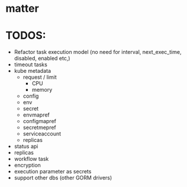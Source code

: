 # matter

# TODOS:

- Refactor task execution model (no need for interval, next_exec_time, disabled, enabled etc,)
- timeout tasks
- kube metadata
  - request / limit
    - CPU
    - memory
  - config
  - env
  - secret
  - envmapref
  - configmapref
  - secretmepref
  - serviceaccount
  - replicas
- status api
- replicas
- workflow task
- encryption
- execution parameter as secrets
- support other dbs (other GORM drivers)

